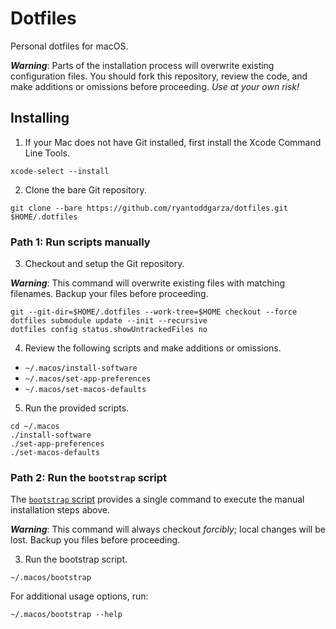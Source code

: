 # Dotfiles

Personal dotfiles for macOS.

***Warning***: Parts of the installation process will overwrite existing configuration files. You should fork this repository, review the code, and make additions or omissions before proceeding. _Use at your own risk!_

## Installing

1. If your Mac does not have Git installed, first install the Xcode Command Line Tools.

```shell
xcode-select --install
```

2. Clone the bare Git repository.

```shell
git clone --bare https://github.com/ryantoddgarza/dotfiles.git $HOME/.dotfiles
```

### Path 1: Run scripts manually

3. Checkout and setup the Git repository.

***Warning***: This command will overwrite existing files with matching filenames. Backup your files before proceeding.

```shell
git --git-dir=$HOME/.dotfiles --work-tree=$HOME checkout --force
dotfiles submodule update --init --recursive
dotfiles config status.showUntrackedFiles no
```

4. Review the following scripts and make additions or omissions.

- `~/.macos/install-software`
- `~/.macos/set-app-preferences`
- `~/.macos/set-macos-defaults`

5. Run the provided scripts.

```shell
cd ~/.macos
./install-software
./set-app-preferences
./set-macos-defaults
```

### Path 2: Run the `bootstrap` script

The [`bootstrap` script](.macos/bootstrap) provides a single command to execute the manual installation steps above.

***Warning***: This command will always checkout _forcibly_; local changes will be lost. Backup you files before proceeding.

3. Run the bootstrap script.

```shell
~/.macos/bootstrap
```

For additional usage options, run:

```shell
~/.macos/bootstrap --help
